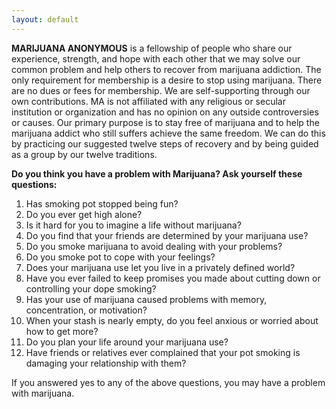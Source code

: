 ```yaml
---
layout: default
---
```


**MARIJUANA ANONYMOUS** is a fellowship of people who share our experience, strength, and hope with each other that we may solve our common problem and help others to recover from marijuana addiction. The only requirement for membership is a desire to stop using marijuana. There are no dues or fees for membership. We are self-supporting through our own contributions. MA is not affiliated with any religious or secular institution or organization and has no opinion on any outside controversies or causes. Our primary purpose is to stay free of marijuana and to help the marijuana addict who still suffers achieve the same freedom. We can do this by practicing our suggested twelve steps of recovery and by being guided as a group by our twelve traditions.

**Do you think you have a problem with Marijuana? Ask yourself these questions:**

1. Has smoking pot stopped being fun?
2. Do you ever get high alone?
3. Is it hard for you to imagine a life without marijuana?
4. Do you find that your friends are determined by your marijuana use?
5. Do you smoke marijuana to avoid dealing with your problems?
6. Do you smoke pot to cope with your feelings?
7. Does your marijuana use let you live in a privately defined world?
8. Have you ever failed to keep promises you made about cutting down or controlling your dope smoking?
9. Has your use of marijuana caused problems with memory, concentration, or motivation?
10. When your stash is nearly empty, do you feel anxious or worried about how to get more?
11. Do you plan your life around your marijuana use?
12. Have friends or relatives ever complained that your pot smoking is damaging your relationship with them?

If you answered yes to any of the above questions, you may have a problem with marijuana.
